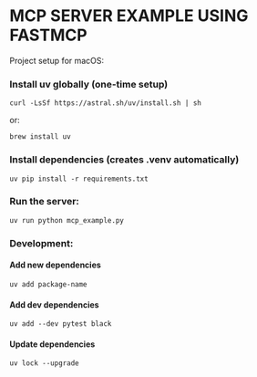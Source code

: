 # MCP SERVER EXAMPLE USING FASTMCP

Project setup for macOS:
### Install uv globally (one-time setup)
```
curl -LsSf https://astral.sh/uv/install.sh | sh
```
 or: 

```
brew install uv
```

### Install dependencies (creates .venv automatically)
```
uv pip install -r requirements.txt
```

### Run the server:
```
uv run python mcp_example.py
```

### Development:
#### Add new dependencies

```
uv add package-name
```

#### Add dev dependencies
```
uv add --dev pytest black
```

#### Update dependencies
```
uv lock --upgrade
```